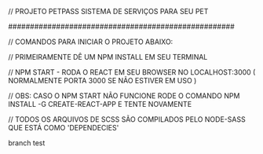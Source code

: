 //  PROJETO PETPASS SISTEMA DE SERVIÇOS PARA SEU PET  

####################################################

//  COMANDOS PARA INICIAR O PROJETO ABAIXO:  

//  PRIMEIRAMENTE DÊ UM NPM INSTALL EM SEU TERMINAL  

//  NPM START - RODA O REACT EM SEU BROWSER NO LOCALHOST:3000 ( NORMALMENTE PORTA 3000 SE NÃO ESTIVER EM USO )  

//  OBS: CASO O NPM START NÃO FUNCIONE RODE O COMANDO NPM INSTALL -G CREATE-REACT-APP E TENTE NOVAMENTE   

//  TODOS OS ARQUIVOS DE SCSS SÃO COMPILADOS PELO NODE-SASS QUE ESTÁ COMO 'DEPENDECIES'

branch test